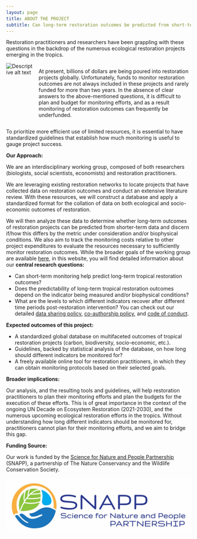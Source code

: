 ```yaml
---
layout: page
title: ABOUT THE PROJECT
subtitle: Can long-term restoration outcomes be predicted from short-term data? How long should we track restoration projects to verify their success?
---
```


Restoration practitioners and researchers have been grappling with these questions in the backdrop of the numerous ecological restoration projects emerging in the tropics.

<div style="display: flex; align-items: flex-start;">
  <img src="path/to/your/image.png"
       alt="Descriptive alt text"
       style="max-width: 150px; margin-right: 1em;" />
  <div>
    <p>At present, billions of dollars are being poured into restoration projects globally. Unfortunately, funds to monitor restoration outcomes are not always included in these projects and rarely funded for more than two years. In the absence of clear answers to the above-mentioned questions, it is difficult to plan and budget for monitoring efforts, and as a result monitoring of restoration outcomes can frequently be underfunded.</p>
  </div>
</div>

To prioritize more efficient use of limited resources, it is essential to have standardized guidelines that establish how much monitoring is useful to gauge project success.

**Our Approach:**

We are an interdisciplinary working group, composed of both researchers (biologists, social scientists, economists) and restoration practitioners.

We are leveraging existing restoration networks to locate projects that have collected data on restoration outcomes and conduct an extensive literature review. With these resources, we will construct a database and apply a standardized format for the collation of data on both ecological and socio-economic outcomes of restoration.

We will then analyze these data to determine whether long-term outcomes of restoration projects can be predicted from shorter-term data and discern if/how this differs by the metric under consideration and/or biophysical conditions. We also aim to track the monitoring costs relative to other project expenditures to evaluate the resources necessary to sufficiently monitor restoration outcomes. While the broader goals of the working group are available [here](https://snappartnership.net/teams/monitoring-restoration-effectiveness/), in this website, you will find detailed information about our **central research questions:**
+ Can short-term monitoring help predict long-term tropical restoration outcomes?
+ Does the predictability of long-term tropical restoration outcomes depend on the indicator being measured and/or biophysical conditions?
+ What are the levels to which different indicators recover after different time periods post-restoration intervention?
You can check out our detailed [data sharing policy](data_sharing_policy.md), [co-authorship policy](co-authorship_policy.md), and [code of conduct](code_of_conduct.md).

**Expected outcomes of this project:**

+ A standardized global database on multifaceted outcomes of tropical restoration projects (carbon, biodiversity, socio-economic, etc.).
+ Guidelines, backed by statistical analysis of the database, on how long should different indicators be monitored for?
+ A freely available online tool for restoration practitioners, in which they can obtain monitoring protocols based on their selected goals.

**Broader implications:**

Our analysis, and the resulting tools and guidelines, will help restoration practitioners to plan their monitoring efforts and plan the budgets for the execution of these efforts. This is of great importance in the context of the ongoing UN Decade on Ecosystem Restoration (2021-2030), and the numerous upcoming ecological restoration efforts in the tropics. Without understanding how long different indicators should be monitored for, practitioners cannot plan for their monitoring efforts, and we aim to bridge this gap.

**Funding Source:**

Our work is funded by the [Science for Nature and People Partnership](https://snappartnership.net/teams/monitoring-restoration-effectiveness/) (SNAPP), a partnership of The Nature Conservancy and the Wildlife Conservation Society.

![SNAPP Logo](/assets/img/SNAPP_Picture.jpg)
